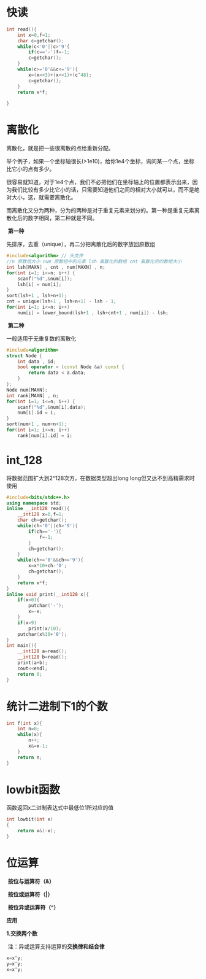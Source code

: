 # 快读

```c++
int read(){
    int x=0,f=1;
    char c=getchar();
    while(c<'0'||c>'9'{
        if(c=='-')f=-1;
        c=getchar();
    }
    while(c>='0'&&c<='9'){
        x=(x<<3)+(x<<1)+(c^48);
        c=getchar();
    }
    return x*f;
     
}
```

# 离散化

离散化，就是把一些很离散的点给重新分配。

举个例子，如果一个坐标轴很长(>1e10)，给你1e4个坐标，询问某一个点，坐标比它小的点有多少。

很容易就知道，对于1e4个点，我们不必把他们在坐标轴上的位置都表示出来，因为我们比较有多少比它小的话，只需要知道他们之间的相对大小就可以，而不是绝对大小，这，就需要离散化。

而离散化又分为两种，分为的两种是对于重复元素来划分的。第一种是重复元素离散化后的数字相同，第二种就是不同。

​	**第一种**

先排序，去重（unique），再二分把离散化后的数字放回原数组

```c++
#include<algorithm> // 头文件 
//n 原数组大小 num 原数组中的元素 lsh 离散化的数组 cnt 离散化后的数组大小 
int lsh[MAXN] , cnt , num[MAXN] , n;
for(int i=1; i<=n; i++) {
	scanf("%d",&num[i]);
	lsh[i] = num[i];	
}
sort(lsh+1 , lsh+n+1);
cnt = unique(lsh+1 , lsh+n+1) - lsh - 1;
for(int i=1; i<=n; i++)
	num[i] = lower_bound(lsh+1 , lsh+cnt+1 , num[i]) - lsh;
```

​	**第二种**

一般适用于无重复数的离散化

```c++
#include<algorithm>
struct Node {
	int data , id;
	bool operator < (const Node &a) const {
		return data < a.data;
	}
};
Node num[MAXN];
int rank[MAXN] , n;
for(int i=1; i<=n; i++) {
	scanf("%d",&num[i].data);
	num[i].id = i;
}
sort(num+1 , num+n+1);
for(int i=1; i<=n; i++)
	rank[num[i].id] = i;
```



# int_128

将数据范围扩大到2^128次方，在数据类型超出long long但又达不到高精需求时使用

```c++
#include<bits/stdc++.h>
using namespace std;
inline __int128 read(){
    __int128 x=0,f=1;
    char ch=getchar();
    while(ch<'0'||ch>'9'){
        if(ch=='-'){
            f=-1;
        }
        ch=getchar();
    }
    while(ch>='0'&&ch<='9'){
        x=x*10+ch-'0';
        ch=getchar();
    }
    return x*f;
}
inline void print(__int128 x){
    if(x<0){
        putchar('-');
        x=-x;
    }
    if(x>9)
        print(x/10);
    putchar(x%10+'0');
}
int main(){
    __int128 a=read();
    __int128 b=read();
    print(a+b);
    cout<<endl;
    return 0;
}
```

# 统计二进制下1的个数

```c++
int f(int x){
    int n=0;
    while(x){
        n++;
        x&=x-1;
    }
    return n;
}
```

# lowbit函数

函数返回x二进制表达式中最低位1所对应的值

```c++
int lowbit(int x)
{
    return x&(-x);
}
```

# 位运算

​	**按位与运算符（&）**

​	**按位或运算符（|）**

​	**按位异或运算符（^）**



**应用**

**1.交换两个数**

​			注：异或运算支持运算的**交换律和结合律**

```c++
x=x^y;
y=x^y;
x=x^y;
```

